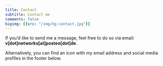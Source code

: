 ```yaml
---
title: Contact
subtitle: Contact me
comments: false
bigimg: [{src: "/img/bg-contact.jpg"}]
---
```


If you’d like to send me a message, feel free to do so via email: **v[dot]networks[at]posteo[dot]de**.

Alternatively, you can find an icon with my email address and social media profiles in the footer below.